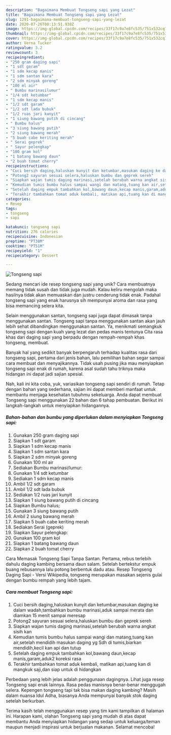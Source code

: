 ```yaml
---
description: "Bagaimana Membuat Tongseng sapi yang Lezat"
title: "Bagaimana Membuat Tongseng sapi yang Lezat"
slug: 1291-bagaimana-membuat-tongseng-sapi-yang-lezat
date: 2020-07-26T00:13:51.938Z
image: https://img-global.cpcdn.com/recipes/33f17c9a7e8fc535/751x532cq70/tongseng-sapi-foto-resep-utama.jpg
thumbnail: https://img-global.cpcdn.com/recipes/33f17c9a7e8fc535/751x532cq70/tongseng-sapi-foto-resep-utama.jpg
cover: https://img-global.cpcdn.com/recipes/33f17c9a7e8fc535/751x532cq70/tongseng-sapi-foto-resep-utama.jpg
author: Verna Tucker
ratingvalue: 3.2
reviewcount: 3
recipeingredient:
- "250 gram daging sapi"
- "1 sdt garam"
- "1 sdm kecap manis"
- "1 sdm santan kara"
- "2 sdm minyak goreng"
- "100 ml air"
- " Bumbu marinasilumur"
- "1/4 sdt ketumbar"
- "1 sdm kecap manis"
- "1/2 sdt garam"
- "1/2 sdt lada bubuk"
- "1/2 ruas jari kunyit"
- "1 siung bawang putih di cincang"
- " Bumbu halus"
- "3 siung bawang putih"
- "2 siung bawang merah"
- "5 buah cabe keriting merah"
- " Serai geprek"
- " Sayur pelengkap"
- "100 gram kol"
- "1 batang bawang daun"
- "2 buah tomat cherry"
recipeinstructions:
- "Cuci bersih daging,haluskan kunyit dan ketumbar,masukan daging ke dalam wadah,tambahkan bumbu marinasi,aduk sampai merata dan diamkan 15 menit sampai meresap"
- "Potong2 sayuran sesuai selera,haluskan bumbu dan geprek sereh"
- "Siapkan wajan tumis daging marinasi,setelah berubah warna angkat sisih kan"
- "Kemudian tumis bumbu halus sampai wangi dan matang,tuang kan air,setelah mendidih masukan daging yg Sdh di tumis,biarkan mendidih,kecil kan api dan tutup"
- "Setelah daging empuk tambahkan kol,bawang daun,kecap manis,garam,aduk2 koreksi rasa"
- "Terakhir tambahkan tomat aduk kembali, matikan api,tuang kan di mangkuk saji,dan siap untuk di hidangkan"
categories:
- Resep
tags:
- tongseng
- sapi

katakunci: tongseng sapi 
nutrition: 276 calories
recipecuisine: Indonesian
preptime: "PT38M"
cooktime: "PT51M"
recipeyield: "1"
recipecategory: Dessert

---
```



![Tongseng sapi](https://img-global.cpcdn.com/recipes/33f17c9a7e8fc535/751x532cq70/tongseng-sapi-foto-resep-utama.jpg)

Sedang mencari ide resep tongseng sapi yang unik? Cara membuatnya memang tidak susah dan tidak juga mudah. Kalau keliru mengolah maka hasilnya tidak akan memuaskan dan justru cenderung tidak enak. Padahal tongseng sapi yang enak harusnya sih mempunyai aroma dan rasa yang bisa memancing selera kita.

Selain menggunakan santan, tongseng sapi juga dapat dimasak tanpa menggunakan santan. Tongseng sapi tanpa menggunakan santan akan jauh lebih sehat dibandingkan menggunakan santan. Ya, menikmati semangkuk tongseng sapi dengan kuah yang lezat dan pedas manis tentunya Cita rasa khas dari daging sapi yang berpadu dengan rempah-rempah khas tongseng, membuat.

Banyak hal yang sedikit banyak berpengaruh terhadap kualitas rasa dari tongseng sapi, pertama dari jenis bahan, lalu pemilihan bahan segar sampai cara membuat dan menyajikannya. Tidak usah pusing jika mau menyiapkan tongseng sapi enak di rumah, karena asal sudah tahu triknya maka hidangan ini dapat jadi sajian spesial.


Nah, kali ini kita coba, yuk, variasikan tongseng sapi sendiri di rumah. Tetap dengan bahan yang sederhana, sajian ini dapat memberi manfaat untuk membantu menjaga kesehatan tubuhmu sekeluarga. Anda dapat membuat Tongseng sapi menggunakan 22 bahan dan 6 tahap pembuatan. Berikut ini langkah-langkah untuk menyiapkan hidangannya.

<!--inarticleads1-->

##### Bahan-bahan dan bumbu yang diperlukan dalam menyiapkan Tongseng sapi:

1. Gunakan 250 gram daging sapi
1. Siapkan 1 sdt garam
1. Siapkan 1 sdm kecap manis
1. Siapkan 1 sdm santan kara
1. Siapkan 2 sdm minyak goreng
1. Gunakan 100 ml air
1. Sediakan  Bumbu marinasi/lumur:
1. Gunakan 1/4 sdt ketumbar
1. Sediakan 1 sdm kecap manis
1. Ambil 1/2 sdt garam
1. Ambil 1/2 sdt lada bubuk
1. Sediakan 1/2 ruas jari kunyit
1. Siapkan 1 siung bawang putih di cincang
1. Siapkan  Bumbu halus;
1. Gunakan 3 siung bawang putih
1. Ambil 2 siung bawang merah
1. Siapkan 5 buah cabe keriting merah
1. Sediakan  Serai (geprek)
1. Siapkan  Sayur pelengkap:
1. Gunakan 100 gram kol
1. Siapkan 1 batang bawang daun
1. Siapkan 2 buah tomat cherry


Cara Memasak Tongseng Sapi Tanpa Santan. Pertama, rebus terlebih dahulu daging kambing bersama daun salam. Setelah bertekstur empuk buang rebusannya lalu potong berbentuk dadu atau. Resep Tongseng Daging Sapi - Versi Wikipedia, tongseng merupakan masakan sejenis gulai dengan bumbu rempah yang lebih tajam. 

<!--inarticleads2-->

##### Cara membuat Tongseng sapi:

1. Cuci bersih daging,haluskan kunyit dan ketumbar,masukan daging ke dalam wadah,tambahkan bumbu marinasi,aduk sampai merata dan diamkan 15 menit sampai meresap
1. Potong2 sayuran sesuai selera,haluskan bumbu dan geprek sereh
1. Siapkan wajan tumis daging marinasi,setelah berubah warna angkat sisih kan
1. Kemudian tumis bumbu halus sampai wangi dan matang,tuang kan air,setelah mendidih masukan daging yg Sdh di tumis,biarkan mendidih,kecil kan api dan tutup
1. Setelah daging empuk tambahkan kol,bawang daun,kecap manis,garam,aduk2 koreksi rasa
1. Terakhir tambahkan tomat aduk kembali, matikan api,tuang kan di mangkuk saji,dan siap untuk di hidangkan


Perbedaan yang lebih jelas adalah penggunaan dagingnya. Lihat juga resep Tongseng sapi enak lainnya. Rasa pedas manisnya benar-benar menggugah selera. Kepengen tongseng tapi tak bisa makan daging kambing? Masih dalam nuansa Idul Adha, biasanya Anda mempunyai banyak stok daging setelah berkurban. 

Terima kasih telah menggunakan resep yang tim kami tampilkan di halaman ini. Harapan kami, olahan Tongseng sapi yang mudah di atas dapat membantu Anda menyiapkan hidangan yang sedap untuk keluarga/teman maupun menjadi inspirasi untuk berjualan makanan. Selamat mencoba!
